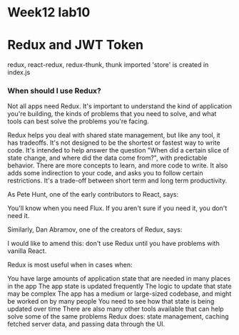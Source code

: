 # Week12 lab10
# Redux and JWT Token


redux, react-redux, redux-thunk, thunk imported 
'store' is created in index.js 


### When should I use Redux?​
Not all apps need Redux. It's important to understand the kind of application you're building, the kinds of problems that you need to solve, and what tools can best solve the problems you're facing.

Redux helps you deal with shared state management, but like any tool, it has tradeoffs. It's not designed to be the shortest or fastest way to write code. It's intended to help answer the question "When did a certain slice of state change, and where did the data come from?", with predictable behavior. There are more concepts to learn, and more code to write. It also adds some indirection to your code, and asks you to follow certain restrictions. It's a trade-off between short term and long term productivity.

As Pete Hunt, one of the early contributors to React, says:

You'll know when you need Flux. If you aren't sure if you need it, you don't need it.

Similarly, Dan Abramov, one of the creators of Redux, says:

I would like to amend this: don't use Redux until you have problems with vanilla React.

Redux is most useful when in cases when:

You have large amounts of application state that are needed in many places in the app
The app state is updated frequently
The logic to update that state may be complex
The app has a medium or large-sized codebase, and might be worked on by many people
You need to see how that state is being updated over time
There are also many other tools available that can help solve some of the same problems Redux does: state management, caching fetched server data, and passing data through the UI.


